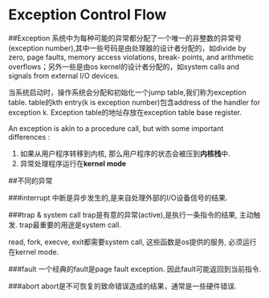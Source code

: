 # Exception Control Flow

##Exception
系统中为每种可能的异常都分配了一个唯一的非整数的异常号(exception number),其中一些号码是由处理器的设计者分配的，如divide by zero, page faults, memory access violations, break- points, and arithmetic overflows；另外一些是由os kernel的设计者分配的，如system calls and signals from external I/O devices.

当系统启动时，操作系统会分配和初始化一个jump table,我们称为exception table. table的kth entry(k is exception number)包含address of the handler for exception k. Exception table的地址存放在exception table base register.

An exception is akin to a procedure call, but with some important differences :
1. 如果从用户程序转移到内核, 那么用户程序的状态会被压到**内核栈**中.
2. 异常处理程序运行在**kernel mode**

##不同的异常

###interrupt
中断是异步发生的,是来自处理外部的I/O设备信号的结果.

###trap & system call
trap是有意的异常(active),是执行一条指令的结果, 主动触发. trap最重要的用途是system call.

read, fork, execve, exit都需要system call, 这些函数是os提供的服务, 必须运行在kernel mode.

###fault
一个经典的fault是page fault exception. 因此fault可能返回到当前指令.

###abort
abort是不可恢复的致命错误造成的结果，通常是一些硬件错误.